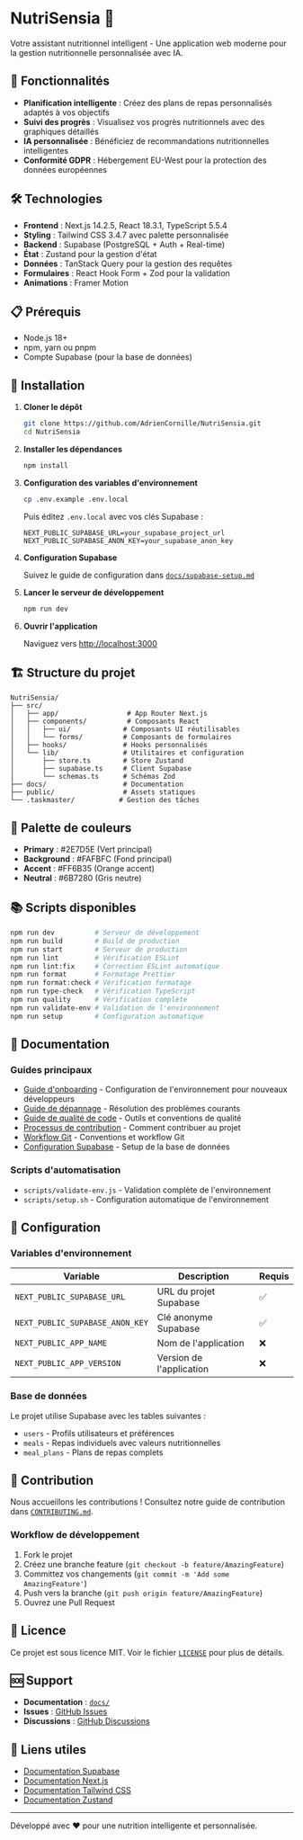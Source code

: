 # NutriSensia 🍎

Votre assistant nutritionnel intelligent - Une application web moderne pour la gestion nutritionnelle personnalisée avec IA.

## 🚀 Fonctionnalités

- **Planification intelligente** : Créez des plans de repas personnalisés adaptés à vos objectifs
- **Suivi des progrès** : Visualisez vos progrès nutritionnels avec des graphiques détaillés
- **IA personnalisée** : Bénéficiez de recommandations nutritionnelles intelligentes
- **Conformité GDPR** : Hébergement EU-West pour la protection des données européennes

## 🛠️ Technologies

- **Frontend** : Next.js 14.2.5, React 18.3.1, TypeScript 5.5.4
- **Styling** : Tailwind CSS 3.4.7 avec palette personnalisée
- **Backend** : Supabase (PostgreSQL + Auth + Real-time)
- **État** : Zustand pour la gestion d'état
- **Données** : TanStack Query pour la gestion des requêtes
- **Formulaires** : React Hook Form + Zod pour la validation
- **Animations** : Framer Motion

## 📋 Prérequis

- Node.js 18+
- npm, yarn ou pnpm
- Compte Supabase (pour la base de données)

## 🚀 Installation

1. **Cloner le dépôt**

   ```bash
   git clone https://github.com/AdrienCornille/NutriSensia.git
   cd NutriSensia
   ```

2. **Installer les dépendances**

   ```bash
   npm install
   ```

3. **Configuration des variables d'environnement**

   ```bash
   cp .env.example .env.local
   ```

   Puis éditez `.env.local` avec vos clés Supabase :

   ```env
   NEXT_PUBLIC_SUPABASE_URL=your_supabase_project_url
   NEXT_PUBLIC_SUPABASE_ANON_KEY=your_supabase_anon_key
   ```

4. **Configuration Supabase**

   Suivez le guide de configuration dans [`docs/supabase-setup.md`](docs/supabase-setup.md)

5. **Lancer le serveur de développement**

   ```bash
   npm run dev
   ```

6. **Ouvrir l'application**

   Naviguez vers [http://localhost:3000](http://localhost:3000)

## 🏗️ Structure du projet

```
NutriSensia/
├── src/
│   ├── app/                 # App Router Next.js
│   ├── components/          # Composants React
│   │   ├── ui/             # Composants UI réutilisables
│   │   └── forms/          # Composants de formulaires
│   ├── hooks/              # Hooks personnalisés
│   └── lib/                # Utilitaires et configuration
│       ├── store.ts        # Store Zustand
│       ├── supabase.ts     # Client Supabase
│       └── schemas.ts      # Schémas Zod
├── docs/                   # Documentation
├── public/                 # Assets statiques
└── .taskmaster/           # Gestion des tâches
```

## 🎨 Palette de couleurs

- **Primary** : #2E7D5E (Vert principal)
- **Background** : #FAFBFC (Fond principal)
- **Accent** : #FF6B35 (Orange accent)
- **Neutral** : #6B7280 (Gris neutre)

## 📚 Scripts disponibles

```bash
npm run dev          # Serveur de développement
npm run build        # Build de production
npm run start        # Serveur de production
npm run lint         # Vérification ESLint
npm run lint:fix     # Correction ESLint automatique
npm run format       # Formatage Prettier
npm run format:check # Vérification formatage
npm run type-check   # Vérification TypeScript
npm run quality      # Vérification complète
npm run validate-env # Validation de l'environnement
npm run setup        # Configuration automatique
```

## 📖 Documentation

### Guides principaux
- [Guide d'onboarding](docs/onboarding.md) - Configuration de l'environnement pour nouveaux développeurs
- [Guide de dépannage](docs/troubleshooting.md) - Résolution des problèmes courants
- [Guide de qualité de code](docs/code-quality.md) - Outils et conventions de qualité
- [Processus de contribution](docs/contribution-process.md) - Comment contribuer au projet
- [Workflow Git](docs/git-workflow.md) - Conventions et workflow Git
- [Configuration Supabase](docs/supabase-setup.md) - Setup de la base de données

### Scripts d'automatisation
- `scripts/validate-env.js` - Validation complète de l'environnement
- `scripts/setup.sh` - Configuration automatique de l'environnement

## 🔧 Configuration

### Variables d'environnement

| Variable                        | Description              | Requis |
| ------------------------------- | ------------------------ | ------ |
| `NEXT_PUBLIC_SUPABASE_URL`      | URL du projet Supabase   | ✅     |
| `NEXT_PUBLIC_SUPABASE_ANON_KEY` | Clé anonyme Supabase     | ✅     |
| `NEXT_PUBLIC_APP_NAME`          | Nom de l'application     | ❌     |
| `NEXT_PUBLIC_APP_VERSION`       | Version de l'application | ❌     |

### Base de données

Le projet utilise Supabase avec les tables suivantes :

- `users` - Profils utilisateurs et préférences
- `meals` - Repas individuels avec valeurs nutritionnelles
- `meal_plans` - Plans de repas complets

## 🤝 Contribution

Nous accueillons les contributions ! Consultez notre guide de contribution dans [`CONTRIBUTING.md`](CONTRIBUTING.md).

### Workflow de développement

1. Fork le projet
2. Créez une branche feature (`git checkout -b feature/AmazingFeature`)
3. Committez vos changements (`git commit -m 'Add some AmazingFeature'`)
4. Push vers la branche (`git push origin feature/AmazingFeature`)
5. Ouvrez une Pull Request

## 📄 Licence

Ce projet est sous licence MIT. Voir le fichier [`LICENSE`](LICENSE) pour plus de détails.

## 🆘 Support

- **Documentation** : [`docs/`](docs/)
- **Issues** : [GitHub Issues](https://github.com/AdrienCornille/NutriSensia/issues)
- **Discussions** : [GitHub Discussions](https://github.com/AdrienCornille/NutriSensia/discussions)

## 🔗 Liens utiles

- [Documentation Supabase](https://supabase.com/docs)
- [Documentation Next.js](https://nextjs.org/docs)
- [Documentation Tailwind CSS](https://tailwindcss.com/docs)
- [Documentation Zustand](https://github.com/pmndrs/zustand)

---

Développé avec ❤️ pour une nutrition intelligente et personnalisée.
